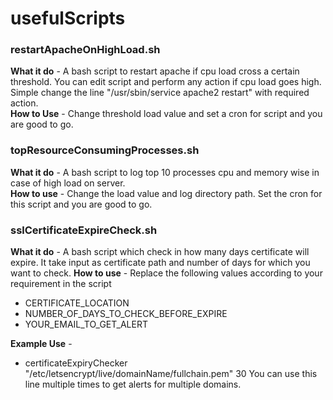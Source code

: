 # usefulScripts

### restartApacheOnHighLoad.sh

**What it do** - A bash script to restart apache if cpu load cross a certain threshold. You can edit script and perform any action if cpu load goes high. Simple change the line "/usr/sbin/service apache2 restart" with required action.   
**How to Use** - Change threshold load value and set a cron for script and you are good to go.   

### topResourceConsumingProcesses.sh

**What it do** - A bash script to log top 10 processes cpu and memory wise in case of high load on server.   
**How to use** - Change the load value and log directory path. Set the cron for this script and you are good to go.   

### sslCertificateExpireCheck.sh 

**What it do** - A bash script which check in how many days certificate will expire. It take input as certificate path and number of days for which you want to check. 
**How to use** - Replace the following values according to your requirement in the script

- CERTIFICATE_LOCATION
- NUMBER_OF_DAYS_TO_CHECK_BEFORE_EXPIRE
- YOUR_EMAIL_TO_GET_ALERT

**Example Use** - 
- certificateExpiryChecker "/etc/letsencrypt/live/domainName/fullchain.pem" 30 
You can use this line multiple times to get alerts for multiple domains.


